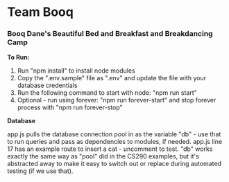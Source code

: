 # Team Booq
### Booq Dane's Beautiful Bed and Breakfast and Breakdancing Camp

**To Run:**

1. Run "npm install" to install node modules
2. Copy the ".env.sample" file as ".env" and update the file with your database credentials
3. Run the following command to start with node: "npm run start"
4. Optional - run using forever: "npm run forever-start" and stop forever process with "npm run forever-stop"

**Database**

app.js pulls the database connection pool in as the variable "db" - use that to run queries and pass as dependencies to modules, if needed. app.js line 17 has an example route to insert a cat - uncomment to test. "db" works exactly the same way as "pool" did in the CS290 examples, but it's abstracted away to make it easy to switch out or replace during automated testing (if we use that).
